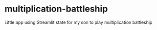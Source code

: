 # multiplication-battleship
Little app using Streamlit state for my son to play multiplication battleship
